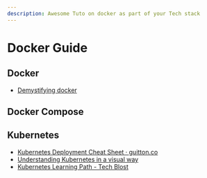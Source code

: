 ```yaml
---
description: Awesome Tuto on docker as part of your Tech stack
---
```


# Docker Guide

## Docker

- [Demystifying docker](https://www.youtube.com/watch?v=pGYAg7TMmp0&index=1&list=PLoYCgNOIyGAAzevEST2qm2Xbe3aeLFvLc)

## Docker Compose

## Kubernetes

- [Kubernetes Deployment Cheat Sheet · guitton.co](https://guitton.co/posts/kubernetes-cheatsheet/)
- [Understanding Kubernetes in a visual way](https://www.youtube.com/watch?v=a1Uwoq1Yv6U&list=PLmw3X80dPdlzksg6X9s23LEkLMWFGGUn5)
- [Kubernetes Learning Path - Tech Blost](https://techblost.com/kubernetes-learning-path/)

